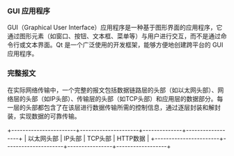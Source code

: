  ### GUI 应用程序 

GUI（Graphical User Interface）应用程序是一种基于图形界面的应用程序，它通过图形元素（如窗口、按钮、文本框、菜单等）与用户进行交互，而不是通过命令行或文本界面。Qt 是一个广泛使用的开发框架，能够方便地创建跨平台的 GUI 应用程序。

### 完整报文

在实际网络传输中，一个完整的报文包括数据链路层的头部（如以太网头部）、网络层的头部（如IP头部）、传输层的头部（如TCP头部）和应用层的数据部分。每一层的头部都包含了在该层进行数据传输所需的控制信息，通过逐层封装和解封装，实现数据的可靠传输。

+-----------------------+---------------------+--------------+------------------+
|   以太网头部          |      IP头部         |      TCP头部        |    HTTP数据      |
+-----------------------+---------------------+----------------+------------------+